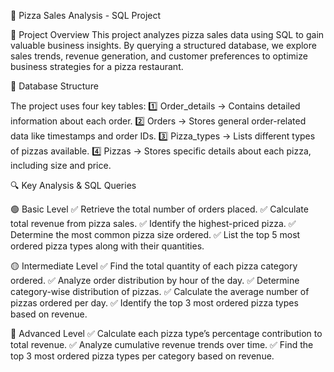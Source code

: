 
🍕 Pizza Sales Analysis - SQL Project

📌 Project Overview
This project analyzes pizza sales data using SQL to gain valuable business insights. By querying a structured database, we explore sales trends, revenue generation, and customer preferences to optimize business strategies for a pizza restaurant.

📂 Database Structure

The project uses four key tables:
1️⃣ Order_details → Contains detailed information about each order.
2️⃣ Orders → Stores general order-related data like timestamps and order IDs.
3️⃣ Pizza_types → Lists different types of pizzas available.
4️⃣ Pizzas → Stores specific details about each pizza, including size and price.

🔍 Key Analysis & SQL Queries

🟢 Basic Level
✅ Retrieve the total number of orders placed.
✅ Calculate total revenue from pizza sales.
✅ Identify the highest-priced pizza.
✅ Determine the most common pizza size ordered.
✅ List the top 5 most ordered pizza types along with their quantities.

🟡 Intermediate Level
✅ Find the total quantity of each pizza category ordered.
✅ Analyze order distribution by hour of the day.
✅ Determine category-wise distribution of pizzas.
✅ Calculate the average number of pizzas ordered per day.
✅ Identify the top 3 most ordered pizza types based on revenue.

🔴 Advanced Level
✅ Calculate each pizza type’s percentage contribution to total revenue.
✅ Analyze cumulative revenue trends over time.
✅ Find the top 3 most ordered pizza types per category based on revenue.
